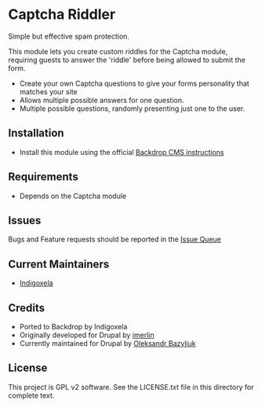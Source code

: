 # Captcha Riddler

Simple but effective spam protection.

This module lets you create custom riddles for the Captcha module,
requiring guests to answer the 'riddle' before being allowed to submit the form.

- Create your own Captcha questions to give your forms personality that matches your site
- Allows multiple possible answers for one question.
- Multiple possible questions, randomly presenting just one to the user.


## Installation

- Install this module using the official [Backdrop CMS instructions](https://backdropcms.org/guide/modules)

## Requirements

- Depends on the Captcha module

## Issues

Bugs and Feature requests should be reported in the [Issue Queue](https://github.com/backdrop-contrib/riddler/issues)

## Current Maintainers

- [Indigoxela](https://github.com/indigoxela)

## Credits

- Ported to Backdrop by Indigoxela
- Originally developed for Drupal by [imerlin](https://www.drupal.org/u/imerlin)
- Currently maintained for Drupal by [Oleksandr Bazyliuk](https://www.drupal.org/u/alex_optim)

## License

This project is GPL v2 software. See the LICENSE.txt file in this directory for complete text.
